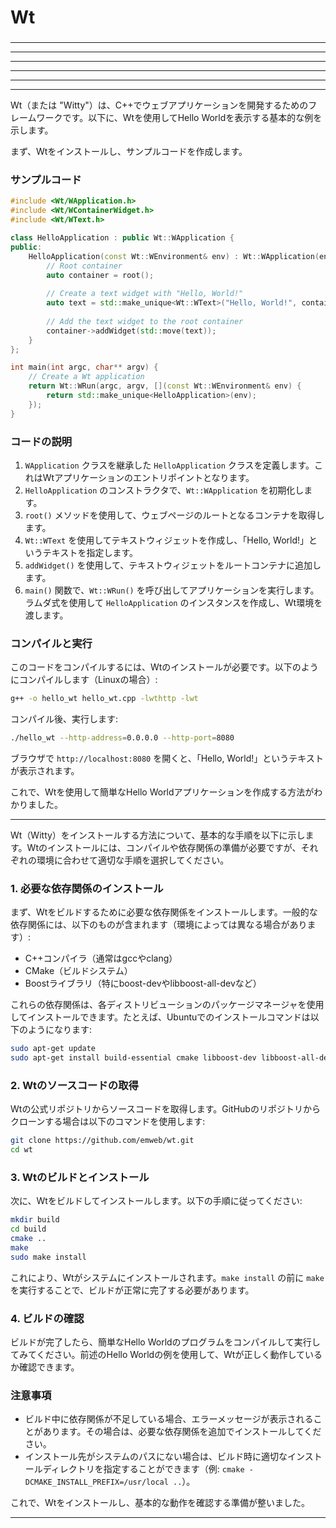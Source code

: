 ###
# Wt
###

---

---

---

---

---

---

Wt（または "Witty"）は、C++でウェブアプリケーションを開発するためのフレームワークです。以下に、Wtを使用してHello Worldを表示する基本的な例を示します。

まず、Wtをインストールし、サンプルコードを作成します。

### サンプルコード

```cpp
#include <Wt/WApplication.h>
#include <Wt/WContainerWidget.h>
#include <Wt/WText.h>

class HelloApplication : public Wt::WApplication {
public:
    HelloApplication(const Wt::WEnvironment& env) : Wt::WApplication(env) {
        // Root container
        auto container = root();
        
        // Create a text widget with "Hello, World!"
        auto text = std::make_unique<Wt::WText>("Hello, World!", container);
        
        // Add the text widget to the root container
        container->addWidget(std::move(text));
    }
};

int main(int argc, char** argv) {
    // Create a Wt application
    return Wt::WRun(argc, argv, [](const Wt::WEnvironment& env) {
        return std::make_unique<HelloApplication>(env);
    });
}
```

### コードの説明

1. `WApplication` クラスを継承した `HelloApplication` クラスを定義します。これはWtアプリケーションのエントリポイントとなります。
2. `HelloApplication` のコンストラクタで、`Wt::WApplication` を初期化します。
3. `root()` メソッドを使用して、ウェブページのルートとなるコンテナを取得します。
4. `Wt::WText` を使用してテキストウィジェットを作成し、「Hello, World!」というテキストを指定します。
5. `addWidget()` を使用して、テキストウィジェットをルートコンテナに追加します。
6. `main()` 関数で、`Wt::WRun()` を呼び出してアプリケーションを実行します。ラムダ式を使用して `HelloApplication` のインスタンスを作成し、Wt環境を渡します。

### コンパイルと実行

このコードをコンパイルするには、Wtのインストールが必要です。以下のようにコンパイルします（Linuxの場合）:

```bash
g++ -o hello_wt hello_wt.cpp -lwthttp -lwt
```

コンパイル後、実行します:

```bash
./hello_wt --http-address=0.0.0.0 --http-port=8080
```

ブラウザで `http://localhost:8080` を開くと、「Hello, World!」というテキストが表示されます。

これで、Wtを使用して簡単なHello Worldアプリケーションを作成する方法がわかりました。

---
Wt（Witty）をインストールする方法について、基本的な手順を以下に示します。Wtのインストールには、コンパイルや依存関係の準備が必要ですが、それぞれの環境に合わせて適切な手順を選択してください。

### 1. 必要な依存関係のインストール

まず、Wtをビルドするために必要な依存関係をインストールします。一般的な依存関係には、以下のものが含まれます（環境によっては異なる場合があります）:

- C++コンパイラ（通常はgccやclang）
- CMake（ビルドシステム）
- Boostライブラリ（特にboost-devやlibboost-all-devなど）

これらの依存関係は、各ディストリビューションのパッケージマネージャを使用してインストールできます。たとえば、Ubuntuでのインストールコマンドは以下のようになります:

```bash
sudo apt-get update
sudo apt-get install build-essential cmake libboost-dev libboost-all-dev
```

### 2. Wtのソースコードの取得

Wtの公式リポジトリからソースコードを取得します。GitHubのリポジトリからクローンする場合は以下のコマンドを使用します:

```bash
git clone https://github.com/emweb/wt.git
cd wt
```

### 3. Wtのビルドとインストール

次に、Wtをビルドしてインストールします。以下の手順に従ってください:

```bash
mkdir build
cd build
cmake ..
make
sudo make install
```

これにより、Wtがシステムにインストールされます。`make install` の前に `make` を実行することで、ビルドが正常に完了する必要があります。

### 4. ビルドの確認

ビルドが完了したら、簡単なHello Worldのプログラムをコンパイルして実行してみてください。前述のHello Worldの例を使用して、Wtが正しく動作しているか確認できます。

### 注意事項

- ビルド中に依存関係が不足している場合、エラーメッセージが表示されることがあります。その場合は、必要な依存関係を追加でインストールしてください。
- インストール先がシステムのパスにない場合は、ビルド時に適切なインストールディレクトリを指定することができます（例: `cmake -DCMAKE_INSTALL_PREFIX=/usr/local ..`）。

これで、Wtをインストールし、基本的な動作を確認する準備が整いました。

---

